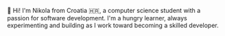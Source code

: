 👋 Hi! I'm Nikola from Croatia 🇭🇷, a computer science student with a passion for software development. I'm a hungry learner, always experimenting and building as I work toward becoming a skilled developer.
